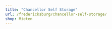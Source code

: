 ```yaml
---
title: "Chancellor Self Storage"
url: /fredericksburg/chancellor-self-storage/
shop: Mieten
---
```

